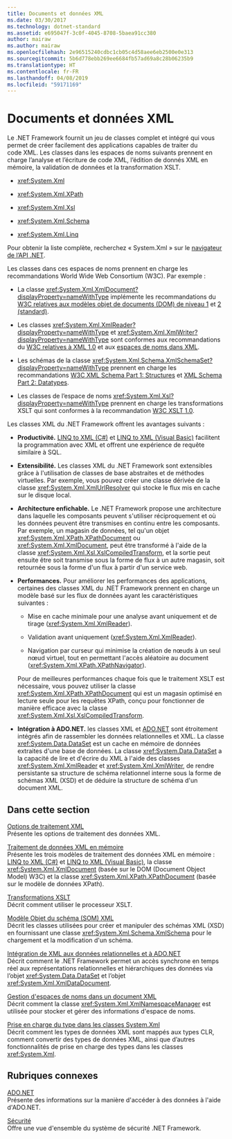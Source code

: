 ```yaml
---
title: Documents et données XML
ms.date: 03/30/2017
ms.technology: dotnet-standard
ms.assetid: e695047f-3c0f-4045-8708-5baea91cc380
author: mairaw
ms.author: mairaw
ms.openlocfilehash: 2e96515240cdbc1cb05c4d58aee6eb2500e0e313
ms.sourcegitcommit: 5b6d778ebb269ee6684fb57ad69a8c28b06235b9
ms.translationtype: HT
ms.contentlocale: fr-FR
ms.lasthandoff: 04/08/2019
ms.locfileid: "59171169"
---
```

# <a name="xml-documents-and-data"></a>Documents et données XML
Le .NET Framework fournit un jeu de classes complet et intégré qui vous permet de créer facilement des applications capables de traiter du code XML. Les classes dans les espaces de noms suivants prennent en charge l’analyse et l’écriture de code XML, l’édition de donnés XML en mémoire, la validation de données et la transformation XSLT.  
  
-   <xref:System.Xml>  
  
-   <xref:System.Xml.XPath>  
  
-   <xref:System.Xml.Xsl>  
  
-   <xref:System.Xml.Schema>  
  
-   <xref:System.Xml.Linq>  
  
 Pour obtenir la liste complète, recherchez « System.Xml » sur le [navigateur de l’API .NET](https://docs.microsoft.com/dotnet/api/?term=system.xml).  
  
 Les classes dans ces espaces de noms prennent en charge les recommandations World Wide Web Consortium (W3C). Par exemple :  
  
-   La classe <xref:System.Xml.XmlDocument?displayProperty=nameWithType> implémente les recommandations du [W3C relatives aux modèles objet de documents (DOM) de niveau 1](https://www.w3.org/TR/REC-DOM-Level-1/) et [2 (standard)](https://www.w3.org/TR/DOM-Level-2-Core/).  
  
-   Les classes <xref:System.Xml.XmlReader?displayProperty=nameWithType> et <xref:System.Xml.XmlWriter?displayProperty=nameWithType> sont conformes aux recommandations du [W3C relatives à XML 1.0](https://www.w3.org/TR/2006/REC-xml-20060816/) et aux [espaces de noms dans XML](https://www.w3.org/TR/REC-xml-names/).  
  
-   Les schémas de la classe <xref:System.Xml.Schema.XmlSchemaSet?displayProperty=nameWithType> prennent en charge les recommandations [W3C XML Schema Part 1: Structures](https://www.w3.org/TR/xmlschema-1/) et [XML Schema Part 2: Datatypes](https://www.w3.org/TR/xmlschema-2/).  
  
-   Les classes de l’espace de noms <xref:System.Xml.Xsl?displayProperty=nameWithType> prennent en charge les transformations XSLT qui sont conformes à la recommandation [W3C XSLT 1.0](https://www.w3.org/TR/xslt).  
  
 Les classes XML du .NET Framework offrent les avantages suivants :  
  
-   **Productivité.** [LINQ to XML (C#)](../../../csharp/programming-guide/concepts/linq/linq-to-xml.md) et [LINQ to XML (Visual Basic)](../../../visual-basic/programming-guide/concepts/linq/linq-to-xml.md) facilitent la programmation avec XML et offrent une expérience de requête similaire à SQL.  
  
-   **Extensibilité.** Les classes XML du .NET Framework sont extensibles grâce à l'utilisation de classes de base abstraites et de méthodes virtuelles. Par exemple, vous pouvez créer une classe dérivée de la classe <xref:System.Xml.XmlUrlResolver> qui stocke le flux mis en cache sur le disque local.  
  
-   **Architecture enfichable.** Le .NET Framework propose une architecture dans laquelle les composants peuvent s'utiliser réciproquement et où les données peuvent être transmises en continu entre les composants. Par exemple, un magasin de données, tel qu'un objet <xref:System.Xml.XPath.XPathDocument> ou <xref:System.Xml.XmlDocument>, peut être transformé à l'aide de la classe <xref:System.Xml.Xsl.XslCompiledTransform>, et la sortie peut ensuite être soit transmise sous la forme de flux à un autre magasin, soit retournée sous la forme d'un flux à partir d'un service web.  
  
-   **Performances.** Pour améliorer les performances des applications, certaines des classes XML du .NET Framework prennent en charge un modèle basé sur les flux de données ayant les caractéristiques suivantes :  
  
    -   Mise en cache minimale pour une analyse avant uniquement et de tirage (<xref:System.Xml.XmlReader>).  
  
    -   Validation avant uniquement (<xref:System.Xml.XmlReader>).  
  
    -   Navigation par curseur qui minimise la création de nœuds à un seul nœud virtuel, tout en permettant l'accès aléatoire au document (<xref:System.Xml.XPath.XPathNavigator>).  
  
     Pour de meilleures performances chaque fois que le traitement XSLT est nécessaire, vous pouvez utiliser la classe <xref:System.Xml.XPath.XPathDocument> qui est un magasin optimisé en lecture seule pour les requêtes XPath, conçu pour fonctionner de manière efficace avec la classe <xref:System.Xml.Xsl.XslCompiledTransform>.  
  
-   **Intégration à ADO.NET.** les classes XML et [ADO.NET](../../../../docs/framework/data/adonet/index.md) sont étroitement intégrés afin de rassembler les données relationnelles et XML. La classe <xref:System.Data.DataSet> est un cache en mémoire de données extraites d'une base de données. La classe <xref:System.Data.DataSet> a la capacité de lire et d'écrire du XML à l'aide des classes <xref:System.Xml.XmlReader> et <xref:System.Xml.XmlWriter>, de rendre persistante sa structure de schéma relationnel interne sous la forme de schémas XML (XSD) et de déduire la structure de schéma d'un document XML.  
  
## <a name="in-this-section"></a>Dans cette section  
 [Options de traitement XML](../../../../docs/standard/data/xml/xml-processing-options.md)  
 Présente les options de traitement des données XML.  
  
 [Traitement de données XML en mémoire](../../../../docs/standard/data/xml/processing-xml-data-in-memory.md)  
 Présente les trois modèles de traitement des données XML en mémoire : [LINQ to XML (C#)](../../../csharp/programming-guide/concepts/linq/linq-to-xml.md) et [LINQ to XML (Visual Basic)](../../../visual-basic/programming-guide/concepts/linq/linq-to-xml.md), la classe <xref:System.Xml.XmlDocument> (basée sur le DOM (Document Object Model) W3C) et la classe <xref:System.Xml.XPath.XPathDocument> (basée sur le modèle de données XPath).  
  
 [Transformations XSLT](../../../../docs/standard/data/xml/xslt-transformations.md)  
 Décrit comment utiliser le processeur XSLT.  
  
 [Modèle Objet du schéma (SOM) XML](../../../../docs/standard/data/xml/xml-schema-object-model-som.md)  
 Décrit les classes utilisées pour créer et manipuler des schémas XML (XSD) en fournissant une classe <xref:System.Xml.Schema.XmlSchema> pour le chargement et la modification d'un schéma.  
  
 [Intégration de XML aux données relationnelles et à ADO.NET](../../../../docs/standard/data/xml/xml-integration-with-relational-data-and-adonet.md)  
 Décrit comment le .NET Framework permet un accès synchrone en temps réel aux représentations relationnelles et hiérarchiques des données via l’objet <xref:System.Data.DataSet> et l’objet <xref:System.Xml.XmlDataDocument>.  
  
 [Gestion d'espaces de noms dans un document XML](../../../../docs/standard/data/xml/managing-namespaces-in-an-xml-document.md)  
 Décrit comment la classe <xref:System.Xml.XmlNamespaceManager> est utilisée pour stocker et gérer des informations d'espace de noms.  
  
 [Prise en charge du type dans les classes System.Xml](../../../../docs/standard/data/xml/type-support-in-the-system-xml-classes.md)  
 Décrit comment les types de données XML sont mappés aux types CLR, comment convertir des types de données XML, ainsi que d’autres fonctionnalités de prise en charge des types dans les classes <xref:System.Xml>.  
  
## <a name="related-sections"></a>Rubriques connexes  
 [ADO.NET](../../../../docs/framework/data/adonet/index.md)  
 Présente des informations sur la manière d'accéder à des données à l'aide d'ADO.NET.  
  
 [Sécurité](../../../../docs/standard/security/index.md)  
 Offre une vue d'ensemble du système de sécurité .NET Framework.  
